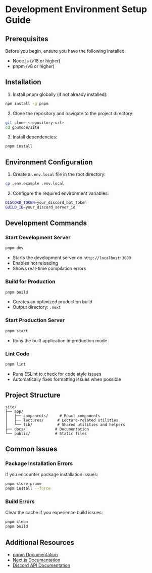 # Development Environment Setup Guide

## Prerequisites

Before you begin, ensure you have the following installed:
- Node.js (v18 or higher)
- pnpm (v8 or higher)

## Installation

1. Install pnpm globally (if not already installed):
```bash
npm install -g pnpm
```

2. Clone the repository and navigate to the project directory:
```bash
git clone <repository-url>
cd gpumode/site
```

3. Install dependencies:
```bash
pnpm install
```

## Environment Configuration

1. Create a `.env.local` file in the root directory:
```bash
cp .env.example .env.local
```

2. Configure the required environment variables:
```bash
DISCORD_TOKEN=your_discord_bot_token
GUILD_ID=your_discord_server_id
```

## Development Commands

### Start Development Server
```bash
pnpm dev
```
- Starts the development server on `http://localhost:3000`
- Enables hot reloading
- Shows real-time compilation errors

### Build for Production
```bash
pnpm build
```
- Creates an optimized production build
- Output directory: `.next`

### Start Production Server
```bash
pnpm start
```
- Runs the built application in production mode

### Lint Code
```bash
pnpm lint
```
- Runs ESLint to check for code style issues
- Automatically fixes formatting issues when possible

## Project Structure

```
site/
├── app/
│   ├── components/     # React components
│   ├── lectures/      # Lecture-related utilities
│   └── lib/           # Shared utilities and helpers
├── docs/             # Documentation
└── public/           # Static files
```

## Common Issues

### Package Installation Errors
If you encounter package installation issues:
```bash
pnpm store prune
pnpm install --force
```

### Build Errors
Clear the cache if you experience build issues:
```bash
pnpm clean
pnpm build
```

## Additional Resources

- [pnpm Documentation](https://pnpm.io/documentation)
- [Next.js Documentation](https://nextjs.org/docs)
- [Discord API Documentation](https://discord.com/developers/docs)
